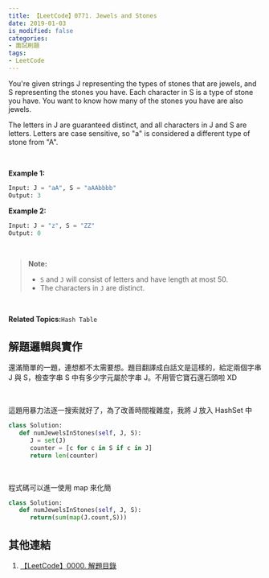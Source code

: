 ```yaml
---
title: 【LeetCode】0771. Jewels and Stones
date: 2019-01-03
is_modified: false
categories:
- 面試刷題
tags:
- LeetCode
--- 
```


You're given strings  J  representing the types of stones that are jewels, and  S  representing the stones you have. Each character in  S  is a type of stone you have. You want to know how many of the stones you have are also jewels.

The letters in  J  are guaranteed distinct, and all characters in  J  and  S  are letters. Letters are case sensitive, so  "a"  is considered a different type of stone from  "A".

<!--more-->
<br class="big">

**Example 1:**
```python
Input: J = "aA", S = "aAAbbbb"
Output: 3
```


**Example 2:**
```python
Input: J = "z", S = "ZZ"
Output: 0
```
<br class="big">

> **Note:**
> -   `S`  and  `J`  will consist of letters and have length at most 50.
> -   The characters in  `J`  are distinct.

<br class="big">

**Related Topics:**`Hash Table`



## 解題邏輯與實作
還滿簡單的一題，連想都不太需要想。題目翻譯成白話文是這樣的，給定兩個字串 J 與 S，檢查字串 S 中有多少字元屬於字串 J。不用管它寶石還石頭啦 XD

<br class="big">

這題用暴力法逐一搜索就好了，為了改善時間複雜度，我將 J 放入 HashSet 中
```python
class Solution:
   def numJewelsInStones(self, J, S):
      J = set(J) 
      counter = [c for c in S if c in J]
      return len(counter)
```

<br class="big">

程式碼可以進一使用 map 來化簡 
```python
class Solution:
   def numJewelsInStones(self, J, S):
      return(sum(map(J.count,S)))
```



## 其他連結
1. [【LeetCode】0000. 解題目錄](/LeetCode-0000-Contents/)

 



 